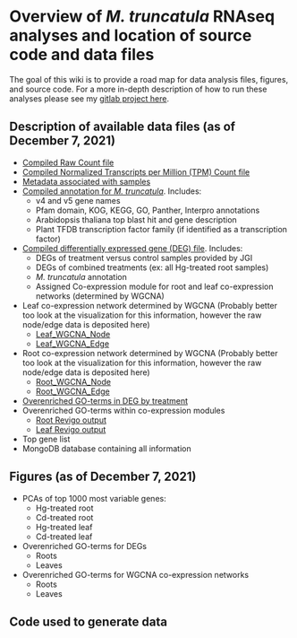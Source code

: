 # Overview of *M. truncatula* RNAseq analyses and location of source code and data files
The goal of this wiki is to provide a road map for data analysis files, figures, and source code. For a more in-depth description of how to run these analyses please see my [gitlab project here](https://gitlab.com/mclear73/medicago-rnaseq).  
## Description of available data files (as of December 7, 2021)
* [Compiled Raw Count file](https://www.dropbox.com/s/zoh1pd23triiiik/Compiled_Raw_Counts.csv?dl=0)
* [Compiled Normalized Transcripts per Million (TPM) Count file](https://www.dropbox.com/s/75zgbeovodft5h4/Compiled_TPM_Counts.csv?dl=0)
* [Metadata associated with samples](https://www.dropbox.com/s/m97i3l0by6076a4/Sample_Metadata.csv?dl=0)
* [Compiled annotation for *M. truncatula*](https://www.dropbox.com/s/73k31q1yekrqcag/Compiled_Annotation.csv?dl=0). Includes:
	* v4 and v5 gene names
	* Pfam domain, KOG, KEGG, GO, Panther, Interpro annotations
	* Arabidopsis thaliana top blast hit and gene description
	* Plant TFDB transcription factor family (if identified as a transcription factor)
* [Compiled differentially expressed gene (DEG) file](https://www.dropbox.com/s/fkibdusk9ya4fcu/All_DE_values_with_annotation.csv?dl=0). Includes:
	*  	DEGs of treatment versus control samples provided by JGI
	*  DEGs of combined treatments (ex: all Hg-treated root samples)
	*  *M. truncatula* annotation
	*  Assigned Co-expression module for root and leaf co-expression networks (determined by WGCNA)
*  Leaf co-expression network determined by WGCNA (Probably better too look at the visualization for this information, however the raw node/edge data is deposited here)
	* [Leaf\_WGCNA\_Node](https://www.dropbox.com/s/ta612v450f8gw21/Root_CytoNode_allMods.txt?dl=0)
	* [Leaf\_WGCNA\_Edge](https://www.dropbox.com/s/dmr2dlz0jig65wq/Leaf_CytoEdge_allMods.txt?dl=0) 
*  Root co-expression network determined by WGCNA (Probably better too look at the visualization for this information, however the raw node/edge data is deposited here)
	* [Root\_WGCNA\_Node](https://www.dropbox.com/s/ezkmdousysyxyb4/Root_CytoNode_allMods.txt?dl=0)
	* [Root\_WGCNA\_Edge](https://www.dropbox.com/s/y1mqz3i6qhy8snk/Root_CytoEdge_allMods.txt?dl=0)
*  [Overenriched GO-terms in DEG by treatment](https://www.dropbox.com/s/qv64kd4nmuy4ded/DEG_Overenrichment_gProfiler.csv?dl=0)
*  Overenriched GO-terms within co-expression modules
	* [Root Revigo output](https://www.dropbox.com/s/32irt9onkk2ti1t/root_Revigo_output_compiled.csv?dl=0)
	* [Leaf Revigo output](https://www.dropbox.com/s/jnuvtkbjyj9whvn/leaf_Revigo2_output_combined.csv?dl=0)  
*  Top gene list
*  MongoDB database containing all information    

## Figures (as of December 7, 2021)
* PCAs of top 1000 most variable genes:
	* Hg-treated root
	* Cd-treated root
	* Hg-treated leaf
	* Cd-treated leaf
* Overenriched GO-terms for DEGs
	* Roots
	* Leaves
* Overenriched GO-terms for WGCNA co-expression networks
	* Roots
	* Leaves   
## Code used to generate data